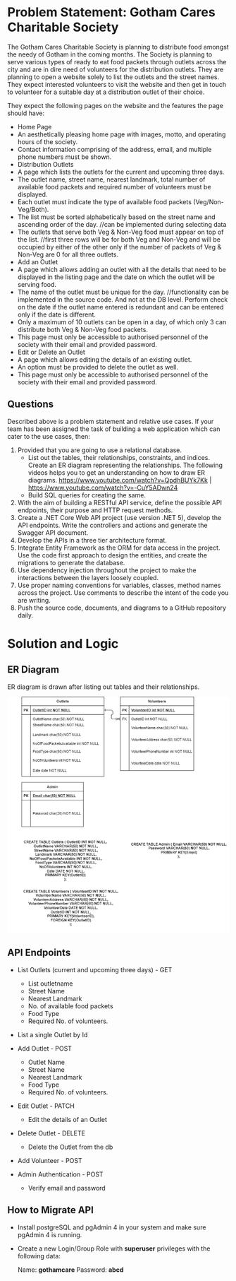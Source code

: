 # Problem Statement: Gotham Cares Charitable Society


The Gotham Cares Charitable Society is planning to distribute food amongst the needy of Gotham in the coming months. The Society is planning to serve various types of ready to eat food packets through outlets across the city and are in dire need of volunteers for the distribution outlets.
They are planning to open a website solely to list the outlets and the street names. They expect interested volunteers to visit the website and then get in touch to volunteer for a suitable day at a distribution outlet of their choice.


They expect the following pages on the website and the features the page should have:
* Home Page
* An aesthetically pleasing home page with images, motto, and operating hours of the society.
* Contact information comprising of the address, email, and multiple phone numbers must be shown.
* Distribution Outlets
* A page which lists the outlets for the current and upcoming three days.
* The outlet name, street name, nearest landmark, total number of available food packets and required number of volunteers must be displayed.
* Each outlet must indicate the type of available food packets (Veg/Non-Veg/Both).
* The list must be sorted alphabetically based on the street name and ascending order of the day. //can be implemented during selecting data
* The outlets that serve both Veg & Non-Veg food must appear on top of the list. //first three rows will be for both Veg and Non-Veg and will be occupied by either of the other only if the number of packets of Veg & Non-Veg are 0 for all three outlets.
* Add an Outlet
* A page which allows adding an outlet with all the details that need to be displayed in the listing page and the date on which the outlet will be serving food. 
* The name of the outlet must be unique for the day. //functionality can be implemented in the source code. And not at the DB level. Perform check on the date if the outlet name entered is redundant and can be entered only if the date is different.
* Only a maximum of 10 outlets can be open in a day, of which only 3 can distribute both Veg & Non-Veg food packets.
* This page must only be accessible to authorised personnel of the society with their email and provided password.
* Edit or Delete an Outlet
* A page which allows editing the details of an existing outlet.
* An option must be provided to delete the outlet as well.
* This page must only be accessible to authorised personnel of the society with their email and provided password.
## Questions
Described above is a problem statement and relative use cases. If your team has been assigned the task of building a web application which can cater to the use cases, then:
1. Provided that you are going to use a relational database. 
	* List out the tables, their relationships, constraints, and indices. Create an ER diagram representing the relationships. The following videos helps you to get an understanding on how to draw ER diagrams. 
	https://www.youtube.com/watch?v=QpdhBUYk7Kk |
	https://www.youtube.com/watch?v=-CuY5ADwn24
	* Build SQL queries for creating the same.
2. With the aim of building a RESTful API service, define the possible API endpoints, their purpose and HTTP request methods. 
3. Create a .NET Core Web API project (use version .NET 5), develop the API endpoints. Write the controllers and actions and generate the Swagger API document. 
4. Develop the APIs in a three tier architecture format. 
5. Integrate Entity Framework as the ORM for data access in the project. Use the code first approach to design the entities, and create the migrations to generate the database.
6. Use dependency injection throughout the project to make the interactions between the layers loosely coupled.
7. Use proper naming conventions for variables, classes, method names across the project. Use comments to describe the intent of the code you are writing.
8. Push the source code, documents, and diagrams to a GitHub repository daily.

# Solution and Logic

## ER Diagram

ER diagram is drawn after listing out tables and their relationships.


![alt text](https://github.com/fantomphreaker/GothamCare/blob/master/ER%20and%20Queries.png?raw=true)

## API Endpoints

* List Outlets (current and upcoming three days) - GET
	- List outletname
	- Street Name
	- Nearest Landmark
	- No. of available food packets
	- Food Type
	- Required No. of volunteers.

* List a single Outlet by Id

* Add Outlet - POST
	- Outlet Name
	- Street Name
	- Nearest Landmark
	- Food Type
	- Required No. of volunteers.

* Edit Outlet - PATCH
	- Edit the details of an Outlet 

* Delete Outlet - DELETE
	- Delete the Outlet from the db


* Add Volunteer - POST

* Admin Authentication - POST
	- Verify email and password

## How to Migrate API

* Install postgreSQL and pgAdmin 4 in your system and make sure pgAdmin 4 is running.
* Create a new Login/Group Role with **superuser** privileges with the following data:

	Name: **gothamcare**
	Password: **abcd**
 



